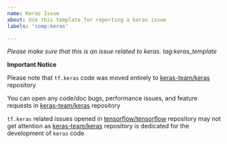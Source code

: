 ```yaml
---
name: Keras Issue
about: Use this template for reporting a keras issue
labels: 'comp:keras'

---
```


<em>Please make sure that this is an issue related to keras.
tag:keras_template</em>

**Important Notice**

Please note that `tf.keras` code was moved entirely to
[keras-team/keras](https://github.com/keras-team/keras) repository

You can open any code/doc bugs, performance issues, and feature requests
 in [keras-team/keras](https://github.com/keras-team/keras/issues) repository

`tf.keras` related issues opened in
[tensorflow/tensorflow](https://github.com/tensorflow/tensorflow) repository may
not get attention as [keras-team/keras](https://github.com/keras-team/keras)
repository is dedicated for the development of `keras` code
